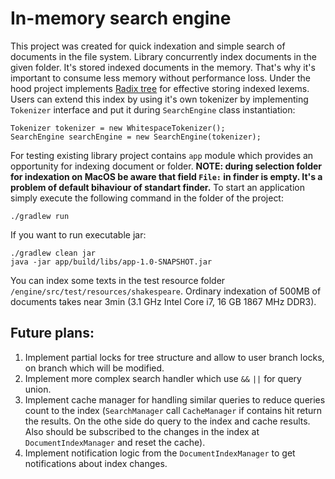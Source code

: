 # In-memory search engine

This project was created for quick indexation and simple search of documents in the file system. Library concurrently index documents in the given folder.
It's stored indexed documents in the memory.  That's why it's important to consume less memory without performance loss. Under the hood project implements [Radix tree](https://en.wikipedia.org/wiki/Radix_tree) for effective storing indexed lexems. Users can extend this index by using it's own tokenizer by implementing `Tokenizer` interface and put it during `SearchEngine` class instantiation:
```
Tokenizer tokenizer = new WhitespaceTokenizer();
SearchEngine searchEngine = new SearchEngine(tokenizer);
```

For testing existing library project contains `app` module which provides an opportunity for indexing document or folder. **NOTE: during selection folder for indexation on MacOS
be aware that field `File:`  in finder is empty. It's a problem of default bihaviour of standart finder.**
To start an application simply execute the following command in the folder of the project: 
```
./gradlew run
```
If you want to run executable jar: 
```
./gradlew clean jar
java -jar app/build/libs/app-1.0-SNAPSHOT.jar
```
You can index some texts in the test resource folder `/engine/src/test/resources/shakespeare`. Ordinary indexation of 500MB of documents takes near 3min (3.1 GHz Intel Core i7, 16 GB 1867 MHz DDR3).  
## Future plans:
1. Implement partial locks for tree structure and allow to user branch locks, on branch which will be modified.
2. Implement more complex search handler which use `&&` `||` for query union.
3. Implement cache manager for handling similar queries to reduce queries count to the index (`SearchManager` call `CacheManager` if contains hit return the results. On the othe side do query to the index and cache results. Also should be subscribed to the changes in the index at `DocumentIndexManager` and reset the cache).
4. Implement notification logic from the `DocumentIndexManager` to get notifications about index changes.
